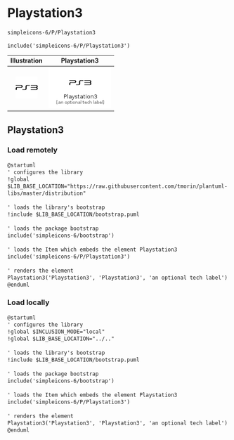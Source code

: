 # Playstation3


```text
simpleicons-6/P/Playstation3
```

```text
include('simpleicons-6/P/Playstation3')
```



| Illustration | Playstation3 |
| :---: | :---: |
| ![illustration for Illustration](../../simpleicons-6/P/Playstation3.png) | ![illustration for Playstation3](../../simpleicons-6/P/Playstation3.Local.png) |




## Playstation3

### Load remotely
```plantuml
@startuml
' configures the library
!global $LIB_BASE_LOCATION="https://raw.githubusercontent.com/tmorin/plantuml-libs/master/distribution"

' loads the library's bootstrap
!include $LIB_BASE_LOCATION/bootstrap.puml

' loads the package bootstrap
include('simpleicons-6/bootstrap')

' loads the Item which embeds the element Playstation3
include('simpleicons-6/P/Playstation3')

' renders the element
Playstation3('Playstation3', 'Playstation3', 'an optional tech label')
@enduml
```

### Load locally
```plantuml
@startuml
' configures the library
!global $INCLUSION_MODE="local"
!global $LIB_BASE_LOCATION="../.."

' loads the library's bootstrap
!include $LIB_BASE_LOCATION/bootstrap.puml

' loads the package bootstrap
include('simpleicons-6/bootstrap')

' loads the Item which embeds the element Playstation3
include('simpleicons-6/P/Playstation3')

' renders the element
Playstation3('Playstation3', 'Playstation3', 'an optional tech label')
@enduml
```

